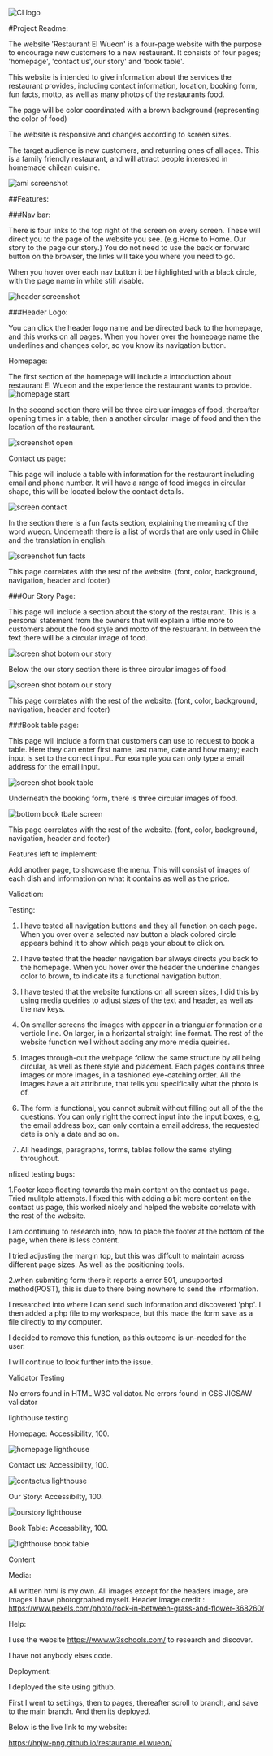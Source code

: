 ![CI logo](https://codeinstitute.s3.amazonaws.com/fullstack/ci_logo_small.png)


#Project Readme:

The website 'Restaurant El Wueon' is a four-page website with the purpose to encourage new customers to a new restaurant. It consists of four pages; 'homepage', 'contact us','our story' and 'book table'.

This website is intended to give information about the services the restaurant provides, including contact information, location, booking form, fun facts, motto, as well as many photos of the restaurants food. 

The page will be color coordinated with a brown background (representing the color of food)  

The website is responsive and changes according to screen sizes.

The target audience is new customers, and returning ones of all ages. This is a family friendly restaurant, and will attract people interested in homemade chilean cuisine.

![ami screenshot](https://user-images.githubusercontent.com/120515252/211731563-c37e7a0a-548e-4401-a5ae-b0fbf31ef5e6.jpg)


##Features:

###Nav bar:

There is four links to the top right of the screen on every screen. These will direct you to the page of the website you see. (e.g.Home to Home. Our story to the page our story.) You do not need to use the back or forward button on the browser, the links will take you where you need to go.


When you hover over each nav button it be highlighted with a black circle, with the page name in white still visable.


![header screenshot](https://user-images.githubusercontent.com/120515252/211731823-9e9fd360-f74a-498e-bb2a-0756e8d2b9fa.jpg)



###Header Logo:

You can click the header logo name and be directed back to the homepage, and this works on all pages. When you hover over the homepage name the underlines and changes color, so you know its navigation button.


Homepage:

The first section of the homepage will include a introduction about restaurant El Wueon and the experience the restaurant wants to provide.
![homepage start](https://user-images.githubusercontent.com/120515252/211731969-3a6c25b0-0df7-4ab6-b9c7-6aa5f85b3ae5.jpg)

In the second section there will be three circluar images of food, thereafter opening times in a table, then a another circular image of food and then the location of the restaurant.

![screenshot open](https://user-images.githubusercontent.com/120515252/211732014-02ae6aa0-52a4-44dc-a6ce-86b30da78394.jpg)

Contact us page:

This page will include a table with information for the restaurant including email and phone number.
It will have a range of food images in circular shape, this will be located below the contact details.

![screen contact](https://user-images.githubusercontent.com/120515252/211732051-5494d9fb-bc1f-468a-a701-2aa7aff4f5d6.jpg)

In the section there is a fun facts section, explaining the meaning of the word wueon.
Underneath there is a list of words that are only used in Chile and the translation in english.

![screenshot fun facts](https://user-images.githubusercontent.com/120515252/211732076-09ffc1d3-c7fb-419b-9c52-a9c3bfdb42b8.jpg)

This page correlates with the rest of the website. (font, color, background, navigation, header and footer)

###Our Story Page:

This page will include a section about the story of the restaurant. This is a personal statement from the owners that will explain a little more to customers about the food style and motto of the restuarant. In between the text there will be a circular image of food. 

![screen shot botom our story](https://user-images.githubusercontent.com/120515252/211732135-2ce4225e-9510-45ba-b119-ead643be5a15.jpg)


Below the our story section there is three circular images of food.

![screen shot botom our story](https://user-images.githubusercontent.com/120515252/211732198-54ffae47-b784-4fa7-a00a-40c08f485ea5.jpg)


This page correlates with the rest of the website. (font, color, background, navigation, header and footer)

###Book table page:

This page will include a form that customers can use to request to book a table. 
Here they can enter first name, last name, date and how many; each input is set to the correct input. For example you can only type a email address for the email input. 

![screen shot book table](https://user-images.githubusercontent.com/120515252/211732235-6fcaeed9-f5c5-460e-9a5a-2bd5e63c275b.jpg)


Underneath the booking form, there is three circular images of food.

![bottom book tbale screen](https://user-images.githubusercontent.com/120515252/211732266-1dc9184d-ab32-4ea2-9678-9c8a21ded852.jpg)


This page correlates with the rest of the website. (font, color, background, navigation, header and footer)

Features left to implement:

Add another page, to showcase the menu. This will consist of images of each dish and information on what it contains as well as the price.

Validation:

Testing:
1. I have tested all navigation buttons and they all function on each page. When you over over a selected nav button a black colored circle appears behind it to show which page your about to click on.

2. I have tested that the header navigation bar always directs you back to the homepage. When you hover over the header the underline changes color to brown, to indicate its a functional navigation button.

3. I have tested that the website functions on all screen sizes, I did this by using media queiries to adjust sizes of the text and header, as well as the nav keys.
4. On smaller screens the images with appear in a triangular formation or a verticle line. On larger, in a horizantal straight line format.
The rest of the website function well without adding any more media queiries.

5. Images through-out the webpage follow the same structure by all being circular, as well as there style and placement. Each pages contains three images or more images, in a fashioned eye-catching order. All the images have a alt attribrute, that tells you specifically what the photo is of. 

6. The form is functional, you cannot submit without filling out all of the the questions. You can only right the correct input into the input boxes, e.g, the email address box, can only contain a email address, the requested date is only a date and so on.

7. All headings, paragraphs, forms, tables follow the same styling throughout.


nfixed testing  bugs:

1.Footer keep floating towards the main content on the contact us page. Tried mulitple attempts.
I fixed this with adding a bit more content on the contact us page, this worked nicely and helped the website correlate with the rest of the website. 

I am continuing to research into, how to place the footer at the bottom of the page, when there is less content. 

I tried adjusting the margin top, but this was diffcult to maintain across different page sizes. As well as the positioning tools.

2.when submiting form there it reports a error 501, unsupported method(POST), this is due to there being nowhere to send the information. 

I researched into where I can send such information and discovered 'php'. I then added a php file to my workspace, but this made the form save as a file directly to my computer. 

I decided to remove this function, as this outcome is un-needed for the user. 

I will continue to look further into the issue.


Validator Testing

No errors found in HTML W3C validator.
No errors found in CSS JIGSAW validator

lighthouse testing

Homepage: Accessibility, 100.

![homepage lighthouse](https://user-images.githubusercontent.com/120515252/211732501-7dcdd4a9-7616-4c0f-bb0f-782bff05b02a.jpg)


Contact us: Accessibility, 100.

![contactus lighthouse](https://user-images.githubusercontent.com/120515252/211732530-12957e03-db47-479b-89f7-813bd7404bda.jpg)


Our Story: Accessibilty, 100.

![ourstory lighthouse](https://user-images.githubusercontent.com/120515252/211732560-31d6ec1b-afbf-46b7-90ab-63333fb21e12.jpg)


Book Table: Accessbility, 100.

![lighthouse book table](https://user-images.githubusercontent.com/120515252/211732574-b0946f8f-70ac-4335-9409-e0335612f423.jpg)


Content

Media:

All written html is my own. All images except for the headers image, are images I have photogrpahed myself.
Header image credit : https://www.pexels.com/photo/rock-in-between-grass-and-flower-368260/

Help:

I use the website https://www.w3schools.com/ to research and discover.

I have not anybody elses code.

Deployment:

I deployed the site using github. 

First I went to settings, then to pages, thereafter scroll to branch, and save to the main branch.
And then its deployed.

Below is the live link to my website:

https://hnjw-png.github.io/restaurante.el.wueon/
